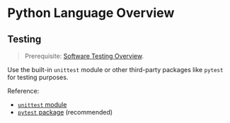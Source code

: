 # Python Language Overview

## Testing

> Prerequisite: [Software Testing Overview](/notes/programming-languages/python/testing.md).

Use the built-in `unittest` module or other third-party packages like `pytest` for testing purposes.

Reference:

  + [`unittest` module](https://docs.python.org/3/library/unittest.html)
  + [`pytest` package](packages/pytest.md) (recommended)
